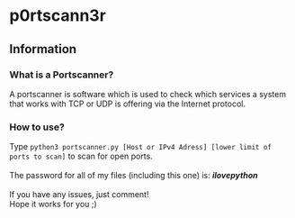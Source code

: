 # p0rtscann3r
## Information
### What is a Portscanner?
A portscanner is software which is used to check which services a system that works with TCP or UDP is offering via the Internet protocol.
### How to use?
Type `python3 portscanner.py [Host or IPv4 Adress] [lower limit of ports to scan]` to scan for open ports.<br><br>
The password for all of my files (including this one) is: _**ilovepython**_<br><br>
If you have any issues, just comment!<br>
Hope it works for you ;)
